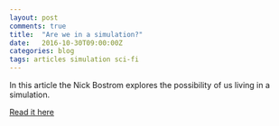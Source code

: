 ```yaml
---
layout: post
comments: true
title:  "Are we in a simulation?"
date:   2016-10-30T09:00:00Z
categories: blog
tags: articles simulation sci-fi
---
```

In this article the Nick Bostrom explores the possibility of us living in a simulation. 

[Read it here](http://www.simulation-argument.com/simulation.html)